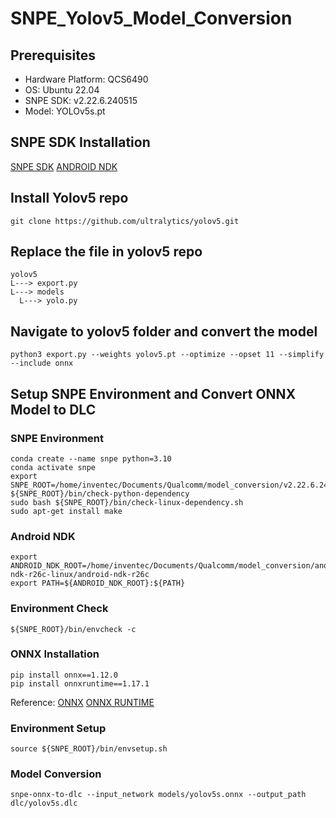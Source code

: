 # SNPE_Yolov5_Model_Conversion

## Prerequisites
* Hardware Platform: QCS6490
* OS: Ubuntu 22.04
* SNPE SDK: v2.22.6.240515
* Model: YOLOv5s.pt

## SNPE SDK Installation
[SNPE SDK](https://www.qualcomm.com/developer/software/neural-processing-sdk-for-ai)
[ANDROID NDK](https://dl.google.com/android/repository/android-ndk-r26c-linux.zip)

## Install Yolov5 repo
```
git clone https://github.com/ultralytics/yolov5.git
```

## Replace the file in yolov5 repo
```
yolov5
L---> export.py
L---> models
  L---> yolo.py
```

## Navigate to yolov5 folder and convert the model
```
python3 export.py --weights yolov5.pt --optimize --opset 11 --simplify --include onnx
```

## Setup SNPE Environment and Convert ONNX Model to DLC
### SNPE Environment
```
conda create --name snpe python=3.10
conda activate snpe
export SNPE_ROOT=/home/inventec/Documents/Qualcomm/model_conversion/v2.22.6.240515/qairt/2.22.6.240515
${SNPE_ROOT}/bin/check-python-dependency
sudo bash ${SNPE_ROOT}/bin/check-linux-dependency.sh
sudo apt-get install make
```
### Android NDK
```
export ANDROID_NDK_ROOT=/home/inventec/Documents/Qualcomm/model_conversion/android-ndk-r26c-linux/android-ndk-r26c
export PATH=${ANDROID_NDK_ROOT}:${PATH}
```

### Environment Check
```
${SNPE_ROOT}/bin/envcheck -c
```

### ONNX Installation
```
pip install onnx==1.12.0
pip install onnxruntime==1.17.1
```
Reference:
[ONNX](https://pypi.org/project/onnx/1.12.0/)
[ONNX RUNTIME](https://pypi.org/project/onnxruntime/1.17.1/)

### Environment Setup
```
source ${SNPE_ROOT}/bin/envsetup.sh
```

### Model Conversion
```
snpe-onnx-to-dlc --input_network models/yolov5s.onnx --output_path dlc/yolov5s.dlc
```
